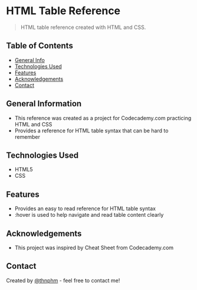 # HTML Table Reference
> HTML table reference created with HTML and CSS.

## Table of Contents
* [General Info](#general-information)
* [Technologies Used](#technologies-used)
* [Features](#features)
* [Acknowledgements](#acknowledgements)
* [Contact](#contact)
<!-- * [License](#license) -->


## General Information
- This reference was created as a project for Codecademy.com practicing HTML and CSS
- Provides a reference for HTML table syntax that can be hard to remember
<!-- You don't have to answer all the questions - just the ones relevant to your project. -->


## Technologies Used
- HTML5
- CSS


## Features
- Provides an easy to read reference for HTML table syntax
- :hover is used to help navigate and read table content clearly


## Acknowledgements
- This project was inspired by Cheat Sheet from Codecademy.com


## Contact
Created by [@thnphm](tpham112@gmail.com) - feel free to contact me!


<!-- Optional -->
<!-- ## License -->
<!-- This project is open source and available under the [... License](). -->

<!-- You don't have to include all sections - just the one's relevant to your project -->
